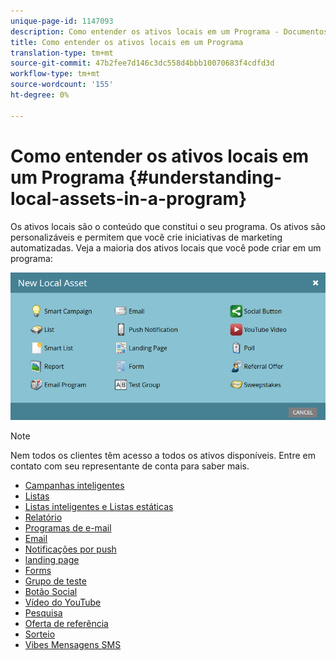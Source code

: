 ```yaml
---
unique-page-id: 1147093
description: Como entender os ativos locais em um Programa - Documentos do Marketing - Documentação do produto
title: Como entender os ativos locais em um Programa
translation-type: tm+mt
source-git-commit: 47b2fee7d146c3dc558d4bbb10070683f4cdfd3d
workflow-type: tm+mt
source-wordcount: '155'
ht-degree: 0%

---
```



# Como entender os ativos locais em um Programa {#understanding-local-assets-in-a-program}

Os ativos locais são o conteúdo que constitui o seu programa. Os ativos são personalizáveis e permitem que você crie iniciativas de marketing automatizadas. Veja a maioria dos ativos locais que você pode criar em um programa:

![](assets/one.png)

>[!NOTE]
>
>Nem todos os clientes têm acesso a todos os ativos disponíveis. Entre em contato com seu representante de conta para saber mais.

* [Campanhas inteligentes](http://docs.marketo.com/display/docs/smart+campaigns)
* [Listas](../../../../product-docs/core-marketo-concepts/smart-lists-and-static-lists/static-lists/understanding-static-lists.md)
* [Listas inteligentes e Listas estáticas](http://docs.marketo.com/display/docs/smart+lists+and+static+lists)
* [Relatório](http://docs.marketo.com/display/docs/basic+reporting)
* [Programas de e-mail](http://docs.marketo.com/display/docs/email+programs)
* [Email](../../../../product-docs/email-marketing/email-programs/email-program-actions/create-an-email-for-an-email-program.md)
* [Notificações por push](http://docs.marketo.com/display/docs/push+notifications)
* [landing page](http://docs.marketo.com/display/docs/landing+pages)
* [Forms](http://docs.marketo.com/display/docs/forms)
* [Grupo de teste](../../../../product-docs/demand-generation/landing-pages/understanding-landing-pages/landing-page-test-groups.md)
* [Botão Social](../../../../product-docs/demand-generation/landing-pages/free-form-landing-pages/add-a-social-button-to-a-free-form-landing-page.md)
* [Vídeo do YouTube](../../../../product-docs/demand-generation/social/social-functions/add-a-video.md)
* [Pesquisa](../../../../product-docs/demand-generation/social/creating-a-poll/create-a-poll.md)
* [Oferta de referência](../../../../product-docs/demand-generation/social/referral-offers/create-a-referral-offer.md)
* [Sorteio](../../../../product-docs/demand-generation/social/sweepstakes/create-sweepstakes.md)
* [Vibes Mensagens SMS](http://docs.marketo.com/display/docs/vibes+sms+messages)

